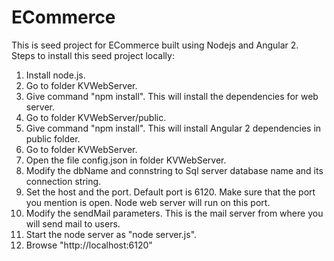 # ECommerce
This is seed project for ECommerce built using Nodejs and Angular 2.  
Steps to install this seed project locally:  
1. Install node.js.  
2. Go to folder KVWebServer.  
3. Give command "npm install". This will install the dependencies for web server.  
4. Go to folder KVWebServer/public.  
5. Give command "npm install". This will install Angular 2 dependencies in public folder.  
6. Go to folder KVWebServer.  
7. Open the file config.json in folder KVWebServer.  
8. Modify the dbName and connstring to Sql server database name and its connection string.  
9. Set the host and the port. Default port is 6120. Make sure that the port you mention is open. Node web server will run on this port.  
10. Modify the sendMail parameters. This is the mail server from where you will send mail to users.  
11. Start the node server as "node server.js".  
12. Browse "http://localhost:6120"  

